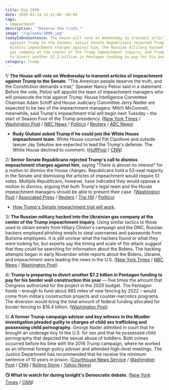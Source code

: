 ```yaml
---
title: Day 1090
date: 2020-01-14 12:22:00 -08:00
tags:
- impeachment
description: '"Deserve the truth."'
image: "/uploads/1090.jpg"
todayInOneSentence: The House will vote on Wednesday to transmit articles of impeachment
  against Trump to the Senate; senior Senate Republicans rejected Trump's call to
  dismiss impeachment charges against him; the Russian military hacked into the Ukrainian
  gas company at the center of the Trump impeachment inquiry; and Trump is preparing
  to divert another $7.2 billion in Pentagon funding to pay for his border wall.
category: trump
---
```


1/ **The House will vote on Wednesday to transmit articles of impeachment against Trump to the Senate**. "The American people deserve the truth, and the Constitution demands a trial," Speaker Nancy Pelosi said in a statement. Before the vote, Pelosi will appoint the team of impeachment managers who will prosecute the trial against Trump. House Intelligence Committee Chairman Adam Schiff and House Judiciary Committee Jerry Nadler are expected to be two of the impeachment managers. Mitch McConnell, meanwhile, said Trump's impeachment trial will begin next Tuesday – the start of Season Four of the Trump presidency. ([New York Times](https://www.nytimes.com/2020/01/14/us/politics/trump-impeachment-articles.html) / [Washington Post](https://www.washingtonpost.com/politics/trump-impeachment-live-updates/2020/01/14/553995ce-36bd-11ea-bf30-ad313e4ec754_story.html) / [NBC News](https://www.nbcnews.com/politics/trump-impeachment-inquiry/pelosi-says-house-will-likely-vote-wednesday-send-two-articles-n1115131) / [Politico](https://www.politico.com/news/2020/01/14/house-set-to-vote-wednesday-to-send-impeachment-articles-to-senate-098656) / [Reuters](https://www.reuters.com/article/us-usa-trump-impeachment-idUSKBN1ZD1AA) / [ABC News](https://abcnews.go.com/Politics/house-vote-wednesday-sending-trump-impeachment-articles-senate/story?id=68252820))

* **Rudy Giuliani asked Trump if he could join the White House impeachment team**. White House counsel Pat Cipollone and outside lawyer Jay Sekulow are expected to lead the Trump's defense. The White House declined to comment. ([HuffPost](https://www.huffpost.com/entry/rudy-giuliani-trump-impeachment-defense_n_5e1cce47c5b650c621e3760a) / [CNN](https://www.cnn.com/2020/01/13/politics/rudy-giuliani-donald-trump-impeachment/index.html))

2/ **Senior Senate Republicans rejected Trump's call to dismiss impeachment charges against him**, saying "There is almost no interest" for a motion to dismiss the House charges. Republicans hold a 53-seat majority in the Senate and dismissing the articles of impeachment would require 51 votes. Multiple Republicans, however, have indicated they would oppose a motion to dismiss, arguing that both Trump's legal team and the House impeachment managers should be able to present their case. ([Washington Post](https://www.washingtonpost.com/politics/top-senate-republicans-reject-trumps-renewed-call-for-immediate-dismissal-of-impeachment-charges/2020/01/13/f5cf4a86-3624-11ea-bb7b-265f4554af6d_story.html) / [Associated Press](https://apnews.com/6e5c0f64eadfd10e6850d59a0085d49c) / [Reuters](https://www.reuters.com/article/us-usa-trump-impeachment-idUSKBN1ZC0YT) / [The Hill](https://thehill.com/homenews/senate/478080-gop-leadership-there-arent-51-votes-to-dismiss-trump-articles-of-impeachment) / [Politico](https://www.politico.com/news/2020/01/14/trump-scripting-tv-drama-impeachment-trial-098418))

* [How Trump's Senate impeachment trial will work](https://www.politico.com/news/2020/01/14/trump-senate-impeachment-trial-process-how-the-rules-work-098226).

3/ **The Russian military hacked into the Ukrainian gas company at the center of the Trump impeachment inquiry**. Using similar tactics to those used to obtain emails from Hillary Clinton's campaign and the DNC, Russian hackers employed phishing emails to steal usernames and passwords from Burisma employees. It is still unclear what the hackers found or what they were looking for, but experts say the timing and scale of the attack suggest that they could be searching for information about the Bidens. The hacking attempts began in early November while reports about the Bidens, Ukraine, and impeachment were leading the news in the U.S. ([New York Times](https://www.nytimes.com/2020/01/13/us/politics/russian-hackers-burisma-ukraine.html) / [NBC News](https://www.nbcnews.com/politics/trump-impeachment-inquiry/russian-spies-hacked-ukrainian-energy-company-center-trump-s-impeachment-n1114906) / [Washington Post](https://www.washingtonpost.com/national-security/russian-spies-hacked-ukrainian-gas-company-at-heart-of-trump-impeachment-trial/2020/01/13/db50b2b0-366c-11ea-bb7b-265f4554af6d_story.html))

4/ **Trump is preparing to divert another $7.2 billion in Pentagon funding to pay for his border wall construction this year** — five times the amount that Congress authorized for the project in the 2020 budget. The Pentagon funds – enough to fund about 885 miles of new fencing by 2022 – would come from military construction projects and counter-narcotics programs. The diversion would bring the total amount of federal funding allocated for border fencing to $18.4 billion. ([Washington Post](https://www.washingtonpost.com/immigration/trump-planning-to-divert-additional-72-billion-in-pentagon-funds-for-border-wall/2020/01/13/59080a3a-363d-11ea-bb7b-265f4554af6d_story.html))

5/ **A former Trump campaign adviser and key witness in the Mueller investigation pleaded guilty to charges of child sex trafficking and possessing child pornography**. George Nader admitted in court that he brought an underage boy to the U.S. for sex and that he possessed child pornography that depicted the sexual abuse of toddlers. Both crimes occurred before his time with the 2016 Trump campaign, where he worked as an informal foreign policy adviser and attended high-level meetings. The Justice Department has recommended that he receive the minimum sentence of 10 years in prison. ([Courthouse News Service](https://www.courthousenews.com/trump-campaign-adviser-pleads-guilty-to-child-porn-sex-trafficking/) / [Washington Post](https://www.washingtonpost.com/local/public-safety/george-nader-key-witness-in-mueller-probe-pleads-guilty-to-child-sex-charges/2020/01/13/a6824422-f67a-11e9-8cf0-4cc99f74d127_story.html) / [CNN](https://www.cnn.com/2020/01/13/politics/george-nader-plea/index.html) / [Rolling Stone](https://www.rollingstone.com/politics/politics-news/george-nader-trump-associate-mueller-witness-russian-probe-pleads-guilty-child-sex-crimes-937150/) / [Yahoo News](https://news.yahoo.com/mueller-probe-witness-pleads-guilty-202743156.html?guccounter=1&guce_referrer=aHR0cHM6Ly93d3cuZ29vZ2xlLmNvbS8&guce_referrer_sig=AQAAABOqWuEKnI5JIanoJ5UqibVgooEmOQVz6yXbJCqHK85EsoiWpuhtR2APkBQxSdT60360HqhqsBEkYu0rh80hCetuP_RyOMtpi7D8-BS04HJ0tohCfZJuS9RgvGUgIcEPGLpPvwbAUqUk0sLxXtL9wusZ-_nW4EPK42MnyR2G1jAy))

**📺 What to watch for during tonight's Democratic debate**. ([New York Times](https://www.nytimes.com/interactive/2020/01/14/us/politics/january-democratic-debate.html) / [CNN](https://www.cnn.com/2020/01/14/politics/democratic-debate-guide/))